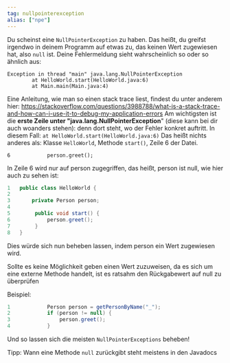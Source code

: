 ```yaml
---
tag: nullpointerexception
alias: ["npe"]
---
```


Du scheinst eine `NullPointerException` zu haben. Das heißt, du greifst irgendwo in deinem Programm auf etwas zu, das keinen Wert zugewiesen hat, also `null` ist.
Deine Fehlermeldung sieht wahrscheinlich so oder so ähnlich aus:
```
Exception in thread "main" java.lang.NullPointerException
        at HelloWorld.start(HelloWorld.java:6)
        at Main.main(Main.java:4)
```
Eine Anleitung, wie man so einen stack trace liest, findest du unter anderem hier: https://stackoverflow.com/questions/3988788/what-is-a-stack-trace-and-how-can-i-use-it-to-debug-my-application-errors
Am wichtigsten ist die **erste Zeile unter "java.lang.NullPointerException**" (diese kann bei dir auch woanders stehen): denn dort steht, wo der Fehler konkret auftritt. In diesem Fall:
`at HelloWorld.start(HelloWorld.java:6)`
Das heißt nichts anderes als: Klasse `HelloWorld`, Methode `start()`, Zeile 6 der Datei.
```
6            person.greet();
```
In Zeile 6 wird nur auf person zugegriffen, das heißt, person ist null, wie hier auch zu sehen ist:
```java
1   public class HelloWorld {
2
3       private Person person;
4
5        public void start() {
6            person.greet();
7        }
8   }
```
Dies würde sich nun beheben lassen, indem person ein Wert zugewiesen wird.

Sollte es keine Möglichkeit geben einen Wert zuzuweisen, da es sich um eine externe Methode handelt, ist es ratsahm den Rückgabewert auf null zu überprüfen

Beispiel:

```java
1            Person person = getPersonByName("_"); 
2            if (person != null) {
3                person.greet();
4            }
```
Und so lassen sich die meisten `NullPointerExceptions` beheben!

Tipp: Wann eine Methode `null` zurückgibt steht meistens in den Javadocs
